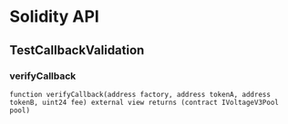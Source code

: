 # Solidity API

## TestCallbackValidation

### verifyCallback

```solidity
function verifyCallback(address factory, address tokenA, address tokenB, uint24 fee) external view returns (contract IVoltageV3Pool pool)
```

